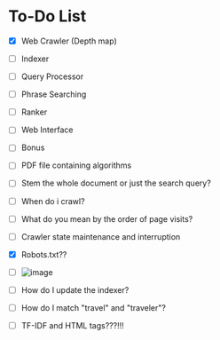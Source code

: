 # To-Do List

- [x] Web Crawler (Depth map)
- [ ] Indexer
- [ ] Query Processor
- [ ] Phrase Searching
- [ ] Ranker
- [ ] Web Interface
- [ ] Bonus
- [ ] PDF file containing algorithms
- [ ] Stem the whole document or just the search query?
- [ ] When do i crawl?
- [ ] What do you mean by the order of page visits?
- [ ] Crawler state maintenance and interruption
- [x] Robots.txt??
- [ ] ![image](https://user-images.githubusercontent.com/96792115/232259981-798292af-dd7a-4458-8a2d-c1351107d89f.png)

- [ ] How do I update the indexer?
- [ ] How do I match "travel" and "traveler"?
- [ ] TF-IDF and HTML tags???!!!